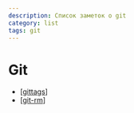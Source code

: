 ```yaml
---
description: Список заметок о git
category: list
tags: git
---
```

# Git

- [[gittags]]
- [[git-rm]]

[//begin]: # "Autogenerated link references for markdown compatibility"
[gittags]: ../notes/gittags "Организация тегов на git"
[git-rm]: ../notes/git-rm "git-rm"
[//end]: # "Autogenerated link references"